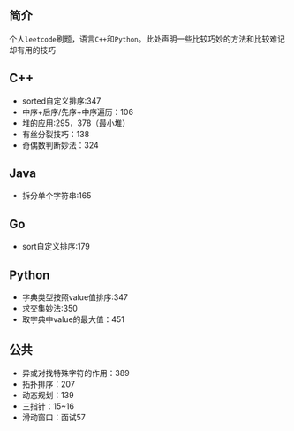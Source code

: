 ## 简介

个人`leetcode`刷题，语言`C++`和`Python`。此处声明一些比较巧妙的方法和比较难记却有用的技巧

## C++

- sorted自定义排序:347
- 中序+后序/先序+中序遍历：106
- 堆的应用:295，378（最小堆）
- 有丝分裂技巧：138
- 奇偶数判断妙法：324

## Java

- 拆分单个字符串:165

## Go

- sort自定义排序:179



## Python

- 字典类型按照value值排序:347
- 求交集妙法:350
- 取字典中value的最大值：451

## 公共

- 异或对找特殊字符的作用：389
- 拓扑排序：207
- 动态规划：139
- 三指针：15~16
- 滑动窗口：面试57